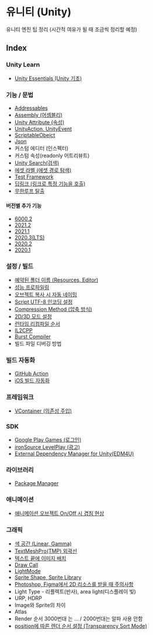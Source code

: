 # 유니티 (Unity)
유니티 엔진 팁 정리 (시간적 여유가 될 때 조금씩 정리할 예정)

## Index

### Unity Learn
- [Unity Essentials (Unity 기초)](docs/UnityEssentials.md)

### 기능 / 문법
- [Addressables](docs/Addressables.md)
- [Assembly (어셈블리)](docs/Assembly.md)
- [Unity Attribute (속성)](docs/UnityAttribute.md)
- [UnityAction, UnityEvent](docs/UnityActionUnityEvent.md)
- [ScriptableObejct](docs/ScriptableObejct.md)
- [Json](docs/Json.md)
- 커스텀 에디터 (인스펙터)
- 커스텀 속성(readonly 어트리뷰트)
- [Unity Search(검색)](docs/UnitySearch.md)
- [에셋 라벨 (에셋 경로 탐색)](docs/AssetLabel.md)
- [Test Framework](docs/TestFramework.md)
- [딥링크 (링크로 특정 기능을 호출)](docs/DeepLink.md)
- [무한루프 탈출](docs/BreakInfiniteLoop.md)

#### 버전별 추가 기능
- [6000.2](docs/6000_2.md)
- [2021.2](docs/2021_2.md)
- [2021.1](docs/2021_1.md)
- [2020.3(LTS)](docs/2020_3.md)
- [2020.2](docs/2020_2.md)
- [2020.1](docs/2020_1.md)

### 설정 / 빌드
- [예약된 폴더 이름 (Resources, Editor)](docs/ReservedFolderName.md)
- [성능 프로파일링](docs/Profiling.md)
- [오브젝트 복사 시 자동 네이밍](docs/ObjectCopyNaming.md)
- [Script UTF-8 인코딩 설정](docs/ScriptEncodingUTF8.md)
- [Compression Method (압축 방식)](docs/CompressionMethod.md)
- [2D/3D 모드 설정](docs/2D3DMode.md)
- [런타임 리컴파일 순서](docs/Recompile.md)
- [IL2CPP](docs/IL2CPP.md)
- [Burst Compiler](docs/BurstCompiler.md)
- 빌드 파일 디버깅 방법

### 빌드 자동화
- [GitHub Action](docs/GitHubActionUnityBuild.md)
- [iOS 빌드 자동화](docs/iOSAutoBuild.md)

### 프레임워크
- [VContainer (의존성 주입)](docs/VContainer.md)

### SDK
- [Google Play Games (로그인)](docs/GooglePlayGames.md)
- [ironSource LevelPlay (광고)](docs/ironSourceLevelPlay.md)
- [External Dependency Manager for Unity(EDM4U)](docs/EDM4U.md)

### 라이브러리
- [Package Manager](docs/PackageManager.md)

### 애니메이션
- [애니메이션 오브젝트 On/Off 시 겹침 현상](docs/AnimationOverlap.md)

### 그래픽
- [색 공간 (Linear, Gamma)](docs/ColorSpace.md)
- [TextMeshPro(TMP) 외곽선](docs/TextMeshProOutline.md)
- [텍스트 끝에 이미지 배치](docs/TextEndImage.md)
- [Draw Call](docs/DrawCall.md)
- [LightMode](docs/LightMode.md)
- [Sprite Shape, Sprite Library](docs/SpriteEdit.md)
- [Photoshop, Figma에서 2D 리소스를 받을 때 주의사항](docs/PhotoshopFigmaUI.md)
- Light Type - 리플렉트(반사), area light(디스플레이 빛)
- URP, HDRP
- Image와 Sprite의 차이
- Atlas
- Render 순서 3000번대 는 ... / 2000번대는 알파 사용 안함
- [position에 따른 렌더 순서 설정 (Transparency Sort Mode)](docs/TransparencySortMode.md)
